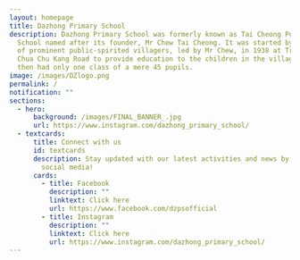 ```yaml
---
layout: homepage
title: Dazhong Primary School
description: Dazhong Primary School was formerly known as Tai Cheong Public
  School named after its founder, Mr Chew Tai Cheong. It was started by a group
  of prominent public-spirited villagers, led by Mr Chew, in 1938 at Track 5
  Chua Chu Kang Road to provide education to the children in the village. It
  then had only one class of a mere 45 pupils.
image: /images/DZlogo.png
permalink: /
notification: ""
sections:
  - hero:
      background: /images/FINAL_BANNER_.jpg
      url: https://www.instagram.com/dazhong_primary_school/
  - textcards:
      title: Connect with us
      id: textcards
      description: Stay updated with our latest activities and news by following us on
        social media!
      cards:
        - title: Facebook
          description: ""
          linktext: Click here
          url: https://www.facebook.com/dzpsofficial
        - title: Instagram
          description: ""
          linktext: Click here
          url: https://www.instagram.com/dazhong_primary_school/
---
```

